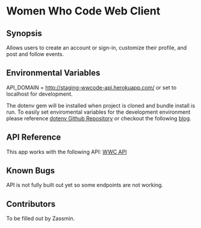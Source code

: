 # Women Who Code Web Client 

## Synopsis

Allows users to create an account or sign-in, customize their profile, and post and follow events.

## Environmental Variables

API_DOMAIN = http://staging-wwcode-api.herokuapp.com/ or set to localhost for development.

The dotenv gem will be installed when project is cloned and bundle install is run.  To easily set enviromental variables for the development environment please reference [dotenv Github Repository](https://github.com/bkeepers/dotenv) or checkout the following [blog](http://levans248.com/2015/12/28/using-the-dotenv-gem-to-handle-environment-variables-during-rails-application-development/).

## API Reference

This app works with the following API: [WWC API](https://github.com/WomenWhoCode/ww-code-api)

## Known Bugs

API is not fully built out yet so some endpoints are not working.

## Contributors

To be filled out by Zassmin.



